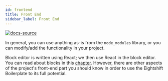 ```yaml
---
id: frontend
title: Front End
sidebar_label: Front End
---
```


[![docs-source](https://img.shields.io/badge/source-eigthshift--frontend--libs-yellow?style=for-the-badge&logo=javascript&labelColor=2a2a2a)](https://github.com/uandhgroup/eightshift-frontend-libs/tree/4.0.0)

In general, you can use anything as-is from the `node_modules` library, or you can modify/add the functionality in your project.

Block editor is written using React; we then use React in the block editor. You can read about blocks in this [chapter](blocks). However, there are other aspects of the project's front-end part you should know in order to use the Eightshift Boilerplate to its full potential.
